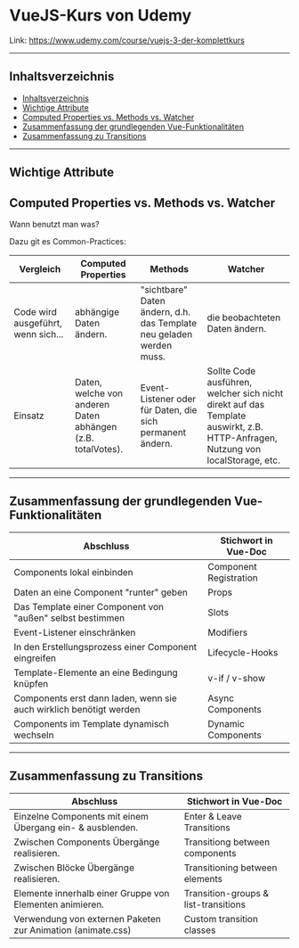 # VueJS-Kurs von Udemy

Link: https://www.udemy.com/course/vuejs-3-der-komplettkurs

___

## Inhaltsverzeichnis

- [Inhaltsverzeichnis](#inhaltsverzeichnis)
- [Wichtige Attribute](#wichtige-attribute)
- [Computed Properties vs. Methods vs. Watcher](#computed-properties-vs-methods-vs-watcher)
- [Zusammenfassung der grundlegenden Vue-Funktionalitäten](#zusammenfassung-der-grundlegenden-vue-funktionalitäten)
- [Zusammenfassung zu Transitions](#zusammenfassung-zu-transitions)

___

## Wichtige Attribute

## Computed Properties vs. Methods vs. Watcher

Wann benutzt man was?

Dazu git es Common-Practices:

| Vergleich | Computed Properties | Methods | Watcher |
|-----------|---------------------|---------|---------|
| Code wird ausgeführt, wenn sich... | abhängige Daten ändern. | "sichtbare" Daten ändern, d.h. das Template neu geladen werden muss. | die beobachteten Daten ändern. |
| Einsatz | Daten, welche von anderen Daten abhängen (z.B. totalVotes). | Event-Listener oder für Daten, die sich permanent ändern. | Sollte Code ausführen, welcher sich nicht direkt auf das Template auswirkt, z.B. HTTP-Anfragen, Nutzung von localStorage, etc. |

___

## Zusammenfassung der grundlegenden Vue-Funktionalitäten

| Abschluss | Stichwort in Vue-Doc |
|-----------|----------------------|
| Components lokal einbinden | Component Registration |
| Daten an eine Component "runter" geben | Props |
| Das Template einer Component von "außen" selbst bestimmen | Slots |
| Event-Listener einschränken | Modifiers |
| In den Erstellungsprozess einer Component eingreifen | Lifecycle-Hooks |
| Template-Elemente an eine Bedingung knüpfen | v-if / v-show |
| Components erst dann laden, wenn sie auch wirklich benötigt werden | Async Components |
| Components im Template dynamisch wechseln | Dynamic Components |

___

## Zusammenfassung zu Transitions

| Abschluss | Stichwort in Vue-Doc |
|-----------|----------------------|
| Einzelne Components mit einem Übergang ein- & ausblenden. | Enter & Leave Transitions |
| Zwischen Components Übergänge realisieren. | Transitiong between components |
| Zwischen Blöcke Übergänge realisieren. | Transitioning between elements |
| Elemente innerhalb einer Gruppe von Elementen animieren. | Transition-groups & list-transitions |
| Verwendung von externen Paketen zur Animation (animate.css) | Custom transition classes |
